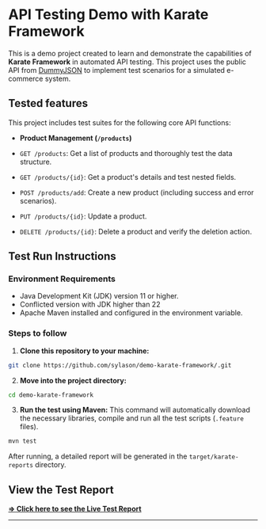 # API Testing Demo with Karate Framework

This is a demo project created to learn and demonstrate the capabilities of **Karate Framework** in automated API testing. This project uses the public API from [DummyJSON](https://dummyjson.com/) to implement test scenarios for a simulated e-commerce system.

## Tested features
This project includes test suites for the following core API functions:

* **Product Management (`/products`)**

* `GET /products`: Get a list of products and thoroughly test the data structure.

* `GET /products/{id}`: Get a product's details and test nested fields.
* `POST /products/add`: Create a new product (including success and error scenarios).

* `PUT /products/{id}`: Update a product.

* `DELETE /products/{id}`: Delete a product and verify the deletion action.


## Test Run Instructions

### Environment Requirements
* Java Development Kit (JDK) version 11 or higher.
* Conflicted version with JDK higher than 22
* Apache Maven installed and configured in the environment variable.

### Steps to follow
1. **Clone this repository to your machine:**
```bash
git clone https://github.com/sylason/demo-karate-framework/.git
```

2. **Move into the project directory:**
```bash
cd demo-karate-framework
```

3. **Run the test using Maven:**
This command will automatically download the necessary libraries, compile and run all the test scripts (`.feature` files).
```bash
mvn test
```
After running, a detailed report will be generated in the `target/karate-reports` directory.

## View the Test Report

**[=> Click here to see the Live Test Report](https://github.com/sylason/demo-karate-framework/blob/main/target/karate-reports/karate-summary.html)**

---
